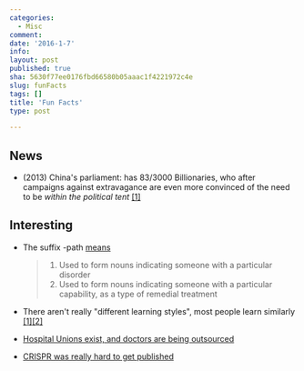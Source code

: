 ```yaml
---
categories:
  - Misc
comment: 
date: '2016-1-7'
info: 
layout: post
published: true
sha: 5630f77ee0176fbd66580b05aaac1f4221972c4e
slug: funFacts
tags: []
title: 'Fun Facts'
type: post

---
```


## News

- (2013) China's parliament: has 83/3000 Billionaries, who after campaigns against extravagance are even more convinced of the need to be *within the political tent* [[1]](http://webcache.googleusercontent.com/search?q=cache:foI8v8alIe4J:www.ft.com/cms/s/0/4568598e-8731-11e2-9dd7-00144feabdc0.html+&cd=1&hl=en&ct=clnk&gl=us#axzz3wdzGb3Ws)

## Interesting

- The suffix -path [means](https://en.wiktionary.org/wiki/-path#English) 
    > 1. Used to form nouns indicating someone with a particular disorder
    > 2. Used to form nouns indicating someone with a particular capability, as a type of remedial treatment

- There aren't really "different learning styles", most people learn similarly [[1]](http://qz.com/585143/the-concept-of-different-learning-styles-is-one-of-the-greatest-neuroscience-myths/)[[2]](https://www.psychologicalscience.org/journals/pspi/PSPI_9_3.pdf)

- [Hospital Unions exist, and doctors are being outsourced](http://www.nytimes.com/2016/01/10/business/doctors-unionize-to-resist-the-medical-machine.html?src=se)
- [CRISPR was really hard to get published](http://www.cell.com/cell/fulltext/S0092-8674(15)01705-5)
